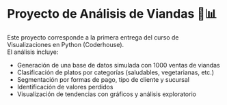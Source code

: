 # Proyecto de Análisis de Viandas 🥗📊

Este proyecto corresponde a la primera entrega del curso de Visualizaciones en Python (Coderhouse).  
El análisis incluye:

- Generación de una base de datos simulada con 1000 ventas de viandas
- Clasificación de platos por categorías (saludables, vegetarianas, etc.)
- Segmentación por formas de pago, tipo de cliente y sucursal
- Identificación de valores perdidos
- Visualización de tendencias con gráficos y análisis exploratorio

